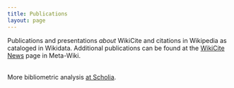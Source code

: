 ```yaml
---
title: Publications
layout: page
---
```


Publications and presentations *about* WikiCite and citations in Wikipedia as cataloged in Wikidata. Additional publications can be found at the [WikiCite News](https://meta.wikimedia.org/wiki/WikiCite/News) page in Meta-Wiki.

<table class="table table-hover" id="works-about-wikicite"></table>

More bibliometric analysis [at Scholia](https://tools.wmflabs.org/scholia/topic/Q30035267).
